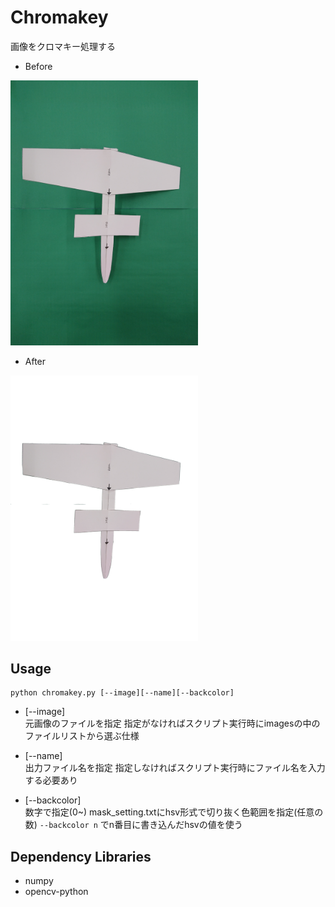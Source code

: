 # Chromakey

画像をクロマキー処理する

* Before
<img width=300 src=images/DSC_0530.JPG>

* After
<img width=300 src=airplanes/_test.png>

## Usage
    python chromakey.py [--image][--name][--backcolor]

* [--image]  
    元画像のファイルを指定
    指定がなければスクリプト実行時にimagesの中のファイルリストから選ぶ仕様  

* [--name]  
    出力ファイル名を指定
    指定しなければスクリプト実行時にファイル名を入力する必要あり

* [--backcolor]  
    数字で指定(0~)
    mask_setting.txtにhsv形式で切り抜く色範囲を指定(任意の数)
    `--backcolor n` でn番目に書き込んだhsvの値を使う

## Dependency Libraries
* numpy
* opencv-python